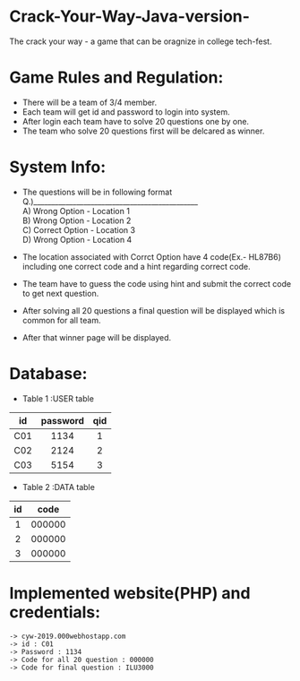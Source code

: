 # Crack-Your-Way-Java-version-
The crack your way - a game that can be oragnize  in college tech-fest.

# Game Rules and Regulation:
 - There will be a team of 3/4 member.
 - Each team will get id and password to login into system.
 - After login each team have to solve 20 questions one by one.
 - The team who solve 20 questions first will be delcared as winner.

# System Info:
  - The questions will be in following format<br />
    Q.)______________________________________________<br />
       A) Wrong Option   - Location 1<br />
       B) Wrong Option   - Location 2<br />
       C) Correct Option - Location 3<br />
       D) Wrong Option   - Location 4<br />
     
  - The location associated with Corrct Option have 4 code(Ex.- HL87B6) including one correct code and a hint regarding correct code.
  - The team have to guess the code using hint and submit the correct code to get next question.
  - After solving all 20 questions a final question will be displayed which is common for all team.
  - After that winner page will be displayed.
   
   # Database:
   - Table 1 :USER table<br />
      
| id | password | qid |
| :---: | :---: | :---: |
| C01 | 1134 | 1 |
| C02 | 2124 | 2 |
| C03 | 5154 | 3 |


  - Table 2 :DATA table<br />
      
| id | code |
| :---: | :---: |
| 1 | 000000 |
| 2 | 000000 |
| 3 | 000000|
  # Implemented website(PHP) and credentials:
    -> cyw-2019.000webhostapp.com
    -> id : C01
    -> Password : 1134
    -> Code for all 20 question : 000000
    -> Code for final question : ILU3000
